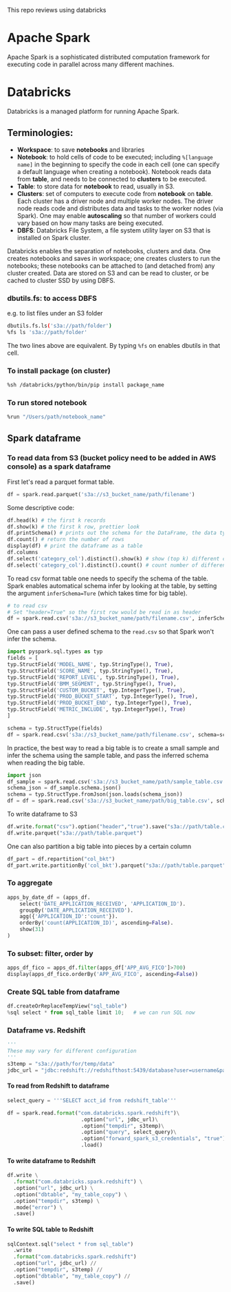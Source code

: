 This repo reviews using databricks

# Apache Spark

Apache Spark is a sophisticated distributed computation framework for executing code in parallel across many different machines. 

# Databricks

Databricks is a managed platform for running Apache Spark. 

## Terminologies:

 - **Workspace**: to save **notebooks** and libraries
 - **Notebook**: to hold cells of code to be executed; including `%[language name]` in the beginning to specify the code in each cell (one can specify a default language when creating a notebook). 
 Notebook reads data from **table**, and needs to be connected to **clusters** to be executed.
 - **Table**: to store data for **notebook** to read, usually in S3.
 - **Clusters**: set of computers to execute code from **notebook** on **table**. Each cluster has a driver node and multiple worker nodes. The driver node reads code and distributes data and tasks to the worker nodes (via Spark). One may enable **autoscaling** so that number of workers could vary based on how many tasks are being executed.
 - **DBFS**: Databricks File System, a file system utility layer on S3 that is installed on Spark cluster. 
 
Databricks enables the separation of notebooks, clusters and data. One creates notebooks and saves in workspace; one creates clusters to run the notebooks; these notebooks can be attached to (and detached from) any cluster created. Data are stored on S3 and can be read to cluster, or be cached to cluster SSD by using DBFS.

### dbutils.fs: to access DBFS
e.g. to list files under an S3 folder
```sh
dbutils.fs.ls('s3a://path/folder')
%fs ls 's3a://path/folder'
```
The two lines above are equivalent. By typing ```%fs``` on enables dbutils in that cell.

### To install package (on cluster)

```sh
%sh /databricks/python/bin/pip install package_name
```

### To run stored notebook

```sh
%run "/Users/path/notebook_name"
```

## Spark dataframe

### To read data from S3 (bucket policy need to be added in AWS console) as a spark dataframe

First let's read a parquet format table.
```python
df = spark.read.parquet('s3a://s3_bucket_name/path/filename')  
```

Some descriptive code:
```python
df.head(k) # the first k records 
df.show(k) # the first k row, prettier look
df.printSchema() # prints out the schema for the DataFrame, the data types for each column and whether a column can be null
df.count() # return the number of rows
display(df) # print the dataframe as a table
df.columns
df.select('category_col').distinct().show(k) # show (top k) different categories in a column
df.select('category_col').distinct().count() # count number of different categories in a column
```

To read csv format table one needs to specify the schema of the table. Spark enables automatical schema infer by looking at the table, by setting the argument ```inferSchema=Ture``` (which takes time for big table).

```python
# to read csv
# Set "header=True" so the first row would be read in as header
df = spark.read.csv('s3a://s3_bucket_name/path/filename.csv', inferSchema=True, header=True) 
```

One can pass a user defined schema to the ```read.csv``` so that Spark won't infer the schema. 

```python
import pyspark.sql.types as typ
fields = [
typ.StructField('MODEL_NAME', typ.StringType(), True),
typ.StructField('SCORE_NAME', typ.StringType(), True),
typ.StructField('REPORT_LEVEL', typ.StringType(), True),
typ.StructField('BMM_SEGMENT', typ.StringType(), True),
typ.StructField('CUSTOM_BUCKET', typ.IntegerType(), True),
typ.StructField('PROD_BUCKET_START', typ.IntegerType(), True),
typ.StructField('PROD_BUCKET_END', typ.IntegerType(), True),
typ.StructField('METRIC_INCLUDE', typ.IntegerType(), True)
]

schema = typ.StructType(fields)
df = spark.read.csv('s3a://s3_bucket_name/path/filename.csv', schema=schema, inferSchema=False, header=True) 
```

In practice, the best way to read a big table is to create a small sample and infer the schema using the sample table, and pass the inferred schema when reading the big table.

```python
import json
df_sample = spark.read.csv('s3a://s3_bucket_name/path/sample_table.csv', inferSchema=True, header=True) 
schema_json = df_sample.schema.json()
schema = typ.StructType.fromJson(json.loads(schema_json))
df = df = spark.read.csv('s3a://s3_bucket_name/path/big_table.csv', schema=schema, inferSchema=False, header=True) 
```

To write dataframe to S3
```python
df.write.format("csv").option("header","true").save("s3a://path/table.csv")
df.write.parquet("s3a://path/table.parquet")
```

One can also partition a big table into pieces by a certain column
```python
df_part = df.repartition("col_bkt")
df_part.write.partitionBy('col_bkt').parquet("s3a://path/table.parquet")
```

### To aggregate

```python
apps_by_date_df = (apps_df.
    select('DATE_APPLICATION_RECEIVED', 'APPLICATION_ID').             # transformation
    groupBy('DATE_APPLICATION_RECEIVED').                              # transformation
    agg({'APPLICATION_ID':'count'}).                                   # transformation
    orderBy('count(APPLICATION_ID)', ascending=False).                 # transformation
    show(31)                                                           # action
)
```

### To subset: filter, order by

```python
apps_df_fico = apps_df.filter(apps_df['APP_AVG_FICO']>700)
display(apps_df_fico.orderBy('APP_AVG_FICO', ascending=False))
```

### Create SQL table from dataframe
```python
df.createOrReplaceTempView("sql_table")
%sql select * from sql_table limit 10;   # we can run SQL now
```

### Dataframe vs. Redshift

```python
'''
These may vary for different configuration
'''
s3temp = "s3a://path/for/temp/data"
jdbc_url = "jdbc:redshift://redshifthost:5439/database?user=username&password=pass"
```

#### To read from Redshift to dataframe

```python
select_query = '''SELECT acct_id from redshift_table'''

df = spark.read.format("com.databricks.spark.redshift")\
                        .option("url", jdbc_url)\
                        .option("tempdir", s3temp)\
                        .option("query", select_query)\
                        .option("forward_spark_s3_credentials", "true")\
                        .load()
```


#### To write dataframe to Redshift
```python
df.write \
  .format("com.databricks.spark.redshift") \
  .option("url", jdbc_url) \
  .option("dbtable", "my_table_copy") \
  .option("tempdir", s3temp) \
  .mode("error") \
  .save()
```

#### To write SQL table to Redshift

```python
sqlContext.sql("select * from sql_table")
  .write
  .format("com.databricks.spark.redshift")
  .option("url", jdbc_url) // 
  .option("tempdir", s3temp) //
  .option("dbtable", "my_table_copy") // 
  .save()
```
